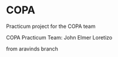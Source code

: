 # COPA
Practicum project for the COPA team

COPA Practicum Team:
John Elmer Loretizo

from aravinds branch